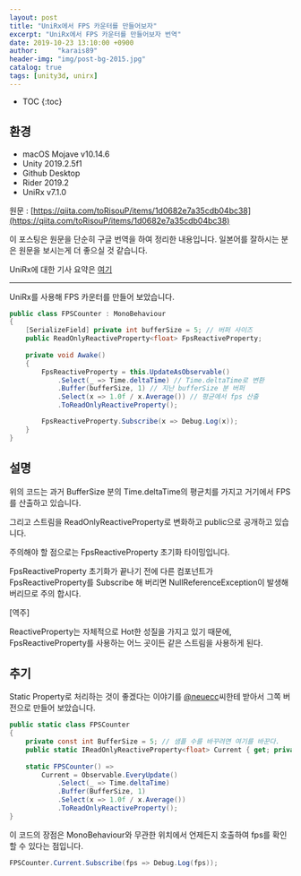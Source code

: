 ```yaml
---
layout: post
title: "UniRx에서 FPS 카운터를 만들어보자"
excerpt: "UniRx에서 FPS 카운터를 만들어보자 번역"
date: 2019-10-23 13:10:00 +0900
author:     "karais89"
header-img: "img/post-bg-2015.jpg"
catalog: true
tags: [unity3d, unirx]
---
```

* TOC
{:toc}

## 환경

- macOS Mojave v10.14.6
- Unity 2019.2.5f1
- Github Desktop
- Rider 2019.2
- UniRx v7.1.0

원문 : [https://qiita.com/toRisouP/items/1d0682e7a35cdb04bc38](https://qiita.com/toRisouP/items/1d0682e7a35cdb04bc38)

이 포스팅은 원문을 단순히 구글 번역을 하여 정리한 내용입니다. 일본어를 잘하시는 분은 원문을 보시는게 더 좋으실 것 같습니다. 

UniRx에 대한 기사 요약은 [여기](https://qiita.com/toRisouP/items/48b9fa25df64d3c6a392)

---

UniRx를 사용해 FPS 카운터를 만들어 보았습니다.

```cs
public class FPSCounter : MonoBehaviour
{
    [SerializeField] private int bufferSize = 5; // 버퍼 사이즈
    public ReadOnlyReactiveProperty<float> FpsReactiveProperty;
    
    private void Awake()
    {
        FpsReactiveProperty = this.UpdateAsObservable()
            .Select(_ => Time.deltaTime) // Time.deltaTime로 변환
            .Buffer(bufferSize, 1) // 지난 bufferSize 분 버퍼
            .Select(x => 1.0f / x.Average()) // 평균에서 fps 산출
            .ToReadOnlyReactiveProperty();

        FpsReactiveProperty.Subscribe(x => Debug.Log(x));
    }
}
```

## 설명

위의 코드는 과거 BufferSize 분의 Time.deltaTime의 평균치를 가지고 거기에서 FPS를 산출하고 있습니다.

그리고 스트림을 ReadOnlyReactiveProperty로 변화하고 public으로 공개하고 있습니다.

주의해야 할 점으로는 FpsReactiveProperty 초기화 타이밍입니다.

FpsReactiveProperty 초기화가 끝나기 전에 다른 컴포넌트가 FpsReactiveProperty를 Subscribe 해 버리면 NullReferenceException이 발생해 버리므로 주의 합시다.

[역주]

ReactiveProperty는 자체적으로 Hot한 성질을 가지고 있기 때문에, FpsReactiveProperty를 사용하는 어느 곳이든 같은 스트림을 사용하게 된다.

## 추기

Static Property로 처리하는 것이 좋겠다는 이야기를 [@neuecc](https://qiita.com/neuecc)씨한테 받아서 그쪽 버전으로 만들어 보았습니다.

```cs
public static class FPSCounter
{
    private const int BufferSize = 5; // 샘플 수를 바꾸려면 여기를 바꾼다.
    public static IReadOnlyReactiveProperty<float> Current { get; private set; }
    
    static FPSCounter() =>
        Current = Observable.EveryUpdate()
            .Select(_ => Time.deltaTime)
            .Buffer(BufferSize, 1)
            .Select(x => 1.0f / x.Average())
            .ToReadOnlyReactiveProperty();
}
```

이 코드의 장점은 MonoBehaviour와 무관한 위치에서 언제든지 호출하여 fps를 확인 할 수 있다는 점입니다.

```cs
FPSCounter.Current.Subscribe(fps => Debug.Log(fps));
```